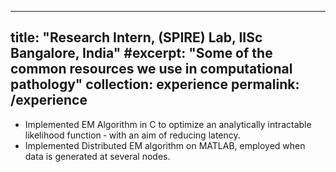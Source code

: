 
---
title: "Research Intern, (SPIRE) Lab, IISc Bangalore, India"
#excerpt: "Some of the common resources we use in computational pathology"
collection: experience
permalink: /experience
---

* Implemented EM Algorithm in C to optimize an analytically intractable likelihood function ‑ with an aim of reducing latency.
* Implemented Distributed EM algorithm on MATLAB, employed when data is generated at several nodes.
